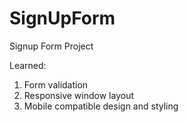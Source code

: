 # SignUpForm

Signup Form Project

Learned:
1. Form validation
2. Responsive window layout
3. Mobile compatible design and styling
